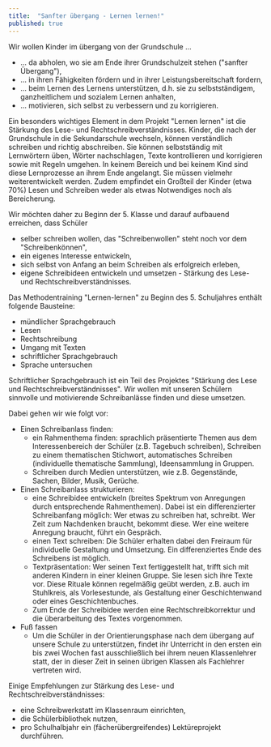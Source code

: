 ```yaml
---
title:  "Sanfter übergang - Lernen lernen!"
published: true
---
```



Wir wollen Kinder im übergang von der Grundschule ...

- ... da abholen, wo sie am Ende ihrer Grundschulzeit stehen ("sanfter Übergang"),
- ... in ihren Fähigkeiten fördern und in ihrer Leistungsbereitschaft fordern,
- ... beim Lernen des Lernens unterstützen, d.h. sie zu selbstständigem, ganzheitlichem und sozialem Lernen anhalten,
- ... motivieren, sich selbst zu verbessern und zu korrigieren.

Ein besonders wichtiges Element in dem Projekt "Lernen lernen" ist die Stärkung des Lese- und Rechtschreibverständnisses. Kinder, die nach der Grundschule in die Sekundarschule wechseln, können verständlich schreiben und richtig abschreiben. Sie können selbstständig mit Lernwörtern üben, Wörter nachschlagen, Texte kontrollieren und korrigieren sowie mit Regeln umgehen. In keinem Bereich und bei keinem Kind sind diese Lernprozesse an ihrem Ende angelangt. Sie müssen vielmehr weiterentwickelt werden. Zudem empfindet ein Großteil der Kinder (etwa 70%) Lesen und Schreiben weder als etwas Notwendiges noch als Bereicherung. 

Wir möchten daher zu Beginn der 5. Klasse und darauf aufbauend erreichen, dass Schüler

- selber schreiben wollen, das "Schreibenwollen" steht noch vor dem "Schreibenkönnen",
- ein eigenes Interesse entwickeln,
- sich selbst von Anfang an beim Schreiben als erfolgreich erleben,
- eigene Schreibideen entwickeln und umsetzen - Stärkung des Lese- und Rechtschreibverständnisses.

Das Methodentraining "Lernen-lernen" zu Beginn des 5. Schuljahres enthält folgende Bausteine:

- mündlicher Sprachgebrauch
- Lesen
- Rechtschreibung
- Umgang mit Texten
- schriftlicher Sprachgebrauch
- Sprache untersuchen

Schriftlicher Sprachgebrauch ist ein Teil des Projektes "Stärkung des Lese und Rechtschreibverständnisses". Wir wollen mit unseren Schülern sinnvolle und motivierende Schreibanlässe finden und diese umsetzen. 

Dabei gehen wir wie folgt vor:

- Einen Schreibanlass finden: 
  - ein Rahmenthema finden: sprachlich präsentierte Themen aus dem Interessenbereich der Schüler (z.B. Tagebuch schreiben), Schreiben zu einem thematischen Stichwort, automatisches Schreiben (individuelle thematische Sammlung), Ideensammlung in Gruppen.
  - Schreiben durch Medien unterstützen, wie z.B. Gegenstände, Sachen, Bilder, Musik, Gerüche.
- Einen Schreibanlass strukturieren: 
  - eine Schreibidee entwickeln (breites Spektrum von Anregungen durch entsprechende Rahmenthemen). Dabei ist ein differenzierter Schreibanfang möglich: Wer etwas zu schreiben hat, schreibt. Wer Zeit zum Nachdenken braucht, bekommt diese. Wer eine weitere Anregung braucht, führt ein Gespräch.
  - einen Text schreiben: Die Schüler erhalten dabei den Freiraum für individuelle Gestaltung und Umsetzung. Ein differenziertes Ende des Schreibens ist möglich.
  - Textpräsentation: Wer seinen Text fertiggestellt hat, trifft sich mit anderen Kindern in einer kleinen Gruppe. Sie lesen sich ihre Texte vor. Diese Rituale können regelmäßig geübt werden, z.B. auch im Stuhlkreis, als Vorlesestunde, als Gestaltung einer Geschichtenwand oder eines Geschichtenbuches.
  - Zum Ende der Schreibidee werden eine Rechtschreibkorrektur und die überarbeitung des Textes vorgenommen.
- Fuß fassen 
  - Um die Schüler in der Orientierungsphase nach dem übergang auf unsere Schule zu unterstützen, findet ihr Unterricht in den ersten ein bis zwei Wochen fast ausschließlich bei ihrem neuen Klassenlehrer statt, der in dieser Zeit in seinen übrigen Klassen als Fachlehrer vertreten wird. 

Einige Empfehlungen zur Stärkung des Lese- und Rechtschreibverständnisses:

- eine Schreibwerkstatt im Klassenraum einrichten,
- die Schülerbibliothek nutzen,
- pro Schulhalbjahr ein (fächerübergreifendes) Lektüreprojekt durchführen. 

